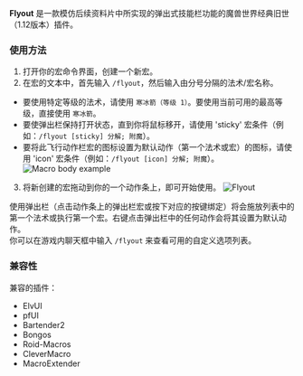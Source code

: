 **Flyout** 是一款模仿后续资料片中所实现的弹出式技能栏功能的魔兽世界经典旧世（1.12版本）插件。

### 使用方法

1.  打开你的宏命令界面，创建一个新宏。
2.  在宏的文本中，首先输入 `/flyout`，然后输入由分号分隔的法术/宏名称。
   -   要使用特定等级的法术，请使用 `寒冰箭（等级 1）`。要使用当前可用的最高等级，直接使用 `寒冰箭`。
   -   要使弹出栏保持打开状态，直到你将鼠标移开，请使用 'sticky' 宏条件（例如：`/flyout [sticky] 分解; 附魔`）。
   -   要将此飞行动作栏宏的图标设置为默认动作（第一个法术或宏）的图标，请使用 'icon' 宏条件（例如：`/flyout [icon] 分解; 附魔`）。
   ![Macro body example](screenshots/macro.png)

3.  将新创建的宏拖动到你的一个动作条上，即可开始使用。
   ![Flyout](screenshots/bar.png)

使用弹出栏（点击动作条上的弹出栏宏或按下对应的按键绑定）将会施放列表中的第一个法术或执行第一个宏。右键点击弹出栏中的任何动作会将其设置为默认动作。  
你可以在游戏内聊天框中输入 `/flyout` 来查看可用的自定义选项列表。

### 兼容性
兼容的插件：
-   ElvUI
-   pfUI
-   Bartender2
-   Bongos
-   Roid-Macros
-   CleverMacro
-   MacroExtender
